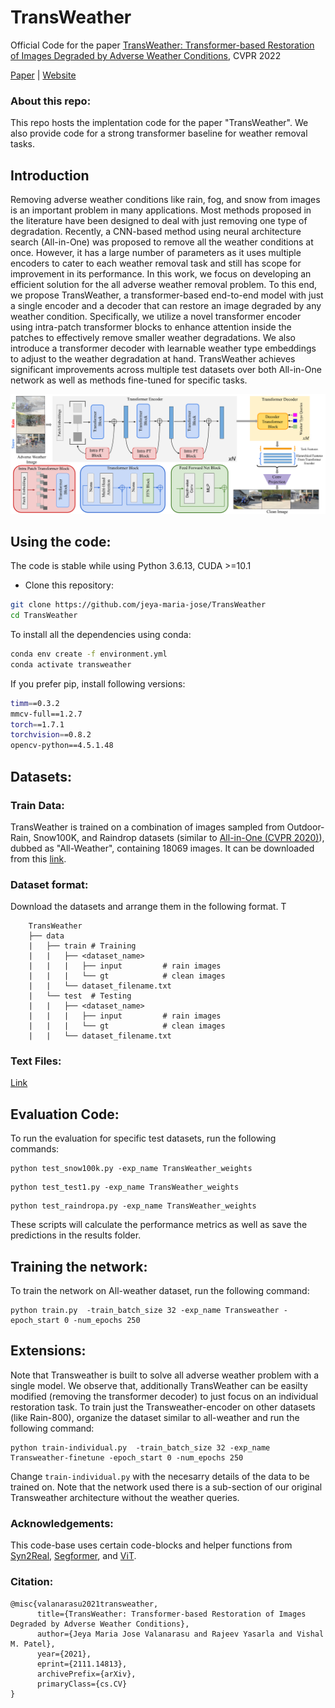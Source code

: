 # TransWeather

 <a href="https://arxiv.org/abs/2111.14813"> </a> 

Official Code for the paper [TransWeather: Transformer-based Restoration of Images Degraded by Adverse Weather Conditions](https://arxiv.org/abs/2111.14813), CVPR 2022

[Paper](https://arxiv.org/abs/2111.14813) | [Website](https://jeya-maria-jose.github.io/transweather-web/)

### About this repo:

This repo hosts the implentation code for the paper "TransWeather". We also provide code for a strong transformer baseline for weather removal tasks.

## Introduction

Removing adverse weather conditions like rain, fog, and snow from images is an important problem in many applications. Most methods proposed in the literature have been designed to deal with just removing one type of degradation. Recently, a CNN-based method  using neural architecture search (All-in-One) was proposed  to remove all the weather conditions at once. However, it has a large number of parameters as it uses multiple encoders to cater to each weather removal task and still has scope for improvement in its performance. In this work, we focus on developing an efficient solution for the all adverse weather removal problem. To this end, we propose TransWeather, a transformer-based end-to-end model with just a single encoder and a decoder that can restore an image degraded by any weather condition. Specifically, we utilize a novel transformer encoder using intra-patch transformer blocks to enhance attention inside the patches to effectively remove smaller weather degradations. We also introduce a transformer decoder with learnable weather type embeddings to adjust to the weather degradation at hand. TransWeather achieves significant improvements across multiple test datasets over both All-in-One network as well as methods fine-tuned for specific tasks. 

<p align="center">
  <img src="imgs/Transweather.png" width="800"/>
</p>

## Using the code:

The code is stable while using Python 3.6.13, CUDA >=10.1

- Clone this repository:
```bash
git clone https://github.com/jeya-maria-jose/TransWeather
cd TransWeather
```

To install all the dependencies using conda:

```bash
conda env create -f environment.yml
conda activate transweather
```

If you prefer pip, install following versions:

```bash
timm==0.3.2
mmcv-full==1.2.7
torch==1.7.1
torchvision==0.8.2
opencv-python==4.5.1.48
```


## Datasets:

### Train Data:

TransWeather is trained on a combination of images sampled from Outdoor-Rain, Snow100K, and Raindrop datasets (similar to [All-in-One (CVPR 2020)](https://openaccess.thecvf.com/content_CVPR_2020/papers/Li_All_in_One_Bad_Weather_Removal_Using_Architectural_Search_CVPR_2020_paper.pdf)), dubbed as "All-Weather", containing 18069 images. It can be downloaded from this [link](https://drive.google.com/file/d/1tfeBnjZX1wIhIFPl6HOzzOKOyo0GdGHl/view?usp=sharing).


### Dataset format:

Download the datasets and arrange them in the following format. T
```
    TransWeather
    ├── data 
    |   ├── train # Training  
    |   |   ├── <dataset_name>   
    |   |   |   ├── input         # rain images 
    |   |   |   └── gt            # clean images
    |   |   └── dataset_filename.txt
    |   └── test  # Testing         
    |   |   ├── <dataset_name>          
    |   |   |   ├── input         # rain images 
    |   |   |   └── gt            # clean images
    |   |   └── dataset_filename.txt
```

### Text Files:

[Link](https://drive.google.com/file/d/1UsazX-P3sPcDGw3kxkyFWqUyNfhYN_AM/view?usp=sharing)


## Evaluation Code:


To run the evaluation for specific test datasets, run the following commands:

```   
python test_snow100k.py -exp_name TransWeather_weights
```

```   
python test_test1.py -exp_name TransWeather_weights
```

```   
python test_raindropa.py -exp_name TransWeather_weights
```

These scripts will calculate the performance metrics as well as save the predictions in the results folder.


## Training the network:

To train the network on All-weather dataset, run the following command:

```
python train.py  -train_batch_size 32 -exp_name Transweather -epoch_start 0 -num_epochs 250
```

## Extensions:

Note that Transweather is built to solve all adverse weather problem with a single model. We observe that, additionally TransWeather can be easilty modified (removing the transformer decoder) to just focus on an individual restoration task. To train just the Transweather-encoder on other datasets (like Rain-800), organize the dataset similar to all-weather and run the following command: 

```
python train-individual.py  -train_batch_size 32 -exp_name Transweather-finetune -epoch_start 0 -num_epochs 250
```

Change ```train-individual.py``` with the necesarry details of the data to be trained on. Note that the network used there is a sub-section of our original Transweather architecture without the weather queries.

### Acknowledgements:

This code-base uses certain code-blocks and helper functions from [Syn2Real](https://github.com/rajeevyasarla/Syn2Real), [Segformer](https://github.com/NVlabs/SegFormer), and [ViT](https://github.com/lucidrains/vit-pytorch).

### Citation:

```
@misc{valanarasu2021transweather,
      title={TransWeather: Transformer-based Restoration of Images Degraded by Adverse Weather Conditions}, 
      author={Jeya Maria Jose Valanarasu and Rajeev Yasarla and Vishal M. Patel},
      year={2021},
      eprint={2111.14813},
      archivePrefix={arXiv},
      primaryClass={cs.CV}
}
```
